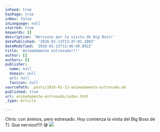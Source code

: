 ```yaml
---
inFeed: true
hasPage: true
inNav: false
inLanguage: null
starred: true
keywords: []
description: 'Nervioso por la visita de Big Boss!'
datePublished: '2016-01-13T13:47:01.209Z'
dateModified: '2016-01-13T13:46:40.892Z'
title: 'Animadamente estresado!!!'
author: []
authors: []
publisher:
  name: null
  domain: null
  url: null
  favicon: null
sourcePath: _posts/2016-01-13-animadamente-estresado.md
published: true
url: animadamente-estresado/index.html
_type: Article

---
```

Chris: con ánimos, pero estresado. Hoy comienza la visita del Big Boss de TI. Que nervios!!!!! 😅
![](https://the-grid-user-content.s3-us-west-2.amazonaws.com/99e214c9-4c96-4875-9f75-848f37131033.jpg)